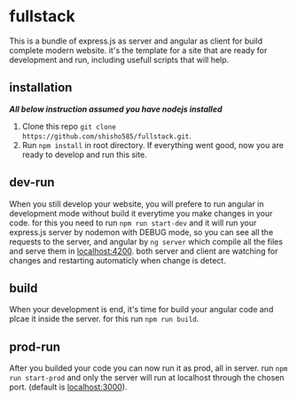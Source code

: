 # fullstack

This is a bundle of express.js as server and angular as client for build complete modern website. it's the template for a site that are ready for development and run, including usefull scripts that will help.

## installation

***All below instruction assumed you have nodejs installed***
1) Clone this repo `git clone https://github.com/shisho585/fullstack.git`.
2) Run `npm install` in root directory.
If everything went good, now you are ready to develop and run this site.

## dev-run
When you still develop your website, you will prefere to run angular in development mode without build it everytime you make changes in your code. for this you need to run `npm run start-dev` and it will run your express.js server by nodemon with DEBUG mode, so you can see all the requests to the server, and angular by `ng server` which compile all the files and serve them in [localhost:4200](http://localhost:4200/). both server and client are watching for changes and restarting automaticly when change is detect.

## build
When your development is end, it's time for build your angular code and plcae it inside the server. for this run `npm run build`.

## prod-run
After you builded your code you can now run it as prod, all in server. run `npm run start-prod` and only the server will run at localhost through the chosen port. (default is [localhost:3000](http://localhost:3000)).
